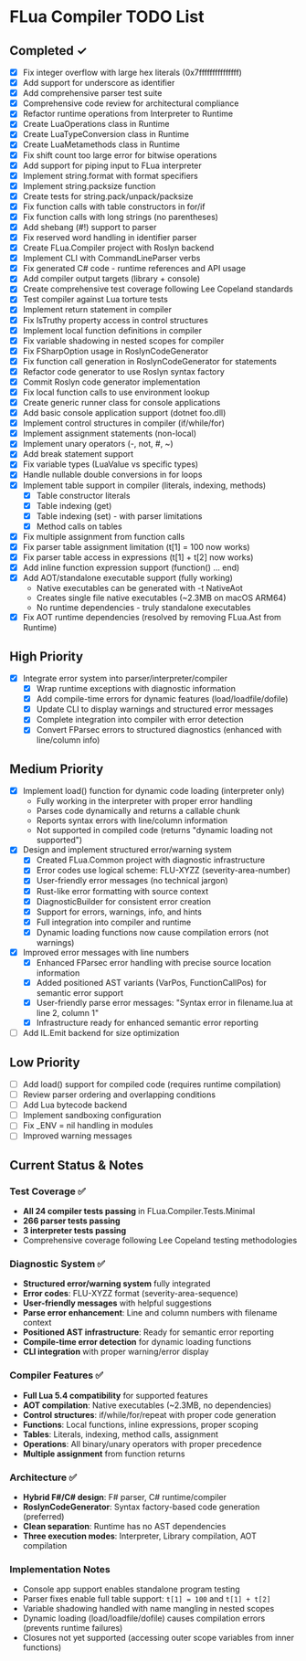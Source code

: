 # FLua Compiler TODO List

## Completed ✓
- [x] Fix integer overflow with large hex literals (0x7fffffffffffffff)
- [x] Add support for underscore as identifier
- [x] Add comprehensive parser test suite
- [x] Comprehensive code review for architectural compliance
- [x] Refactor runtime operations from Interpreter to Runtime
- [x] Create LuaOperations class in Runtime
- [x] Create LuaTypeConversion class in Runtime
- [x] Create LuaMetamethods class in Runtime
- [x] Fix shift count too large error for bitwise operations
- [x] Add support for piping input to FLua interpreter
- [x] Implement string.format with format specifiers
- [x] Implement string.packsize function
- [x] Create tests for string.pack/unpack/packsize
- [x] Fix function calls with table constructors in for/if
- [x] Fix function calls with long strings (no parentheses)
- [x] Add shebang (#!) support to parser
- [x] Fix reserved word handling in identifier parser
- [x] Create FLua.Compiler project with Roslyn backend
- [x] Implement CLI with CommandLineParser verbs
- [x] Fix generated C# code - runtime references and API usage
- [x] Add compiler output targets (library + console)
- [x] Create comprehensive test coverage following Lee Copeland standards
- [x] Test compiler against Lua torture tests
- [x] Implement return statement in compiler
- [x] Fix IsTruthy property access in control structures
- [x] Implement local function definitions in compiler
- [x] Fix variable shadowing in nested scopes for compiler
- [x] Fix FSharpOption usage in RoslynCodeGenerator
- [x] Fix function call generation in RoslynCodeGenerator for statements
- [x] Refactor code generator to use Roslyn syntax factory
- [x] Commit Roslyn code generator implementation
- [x] Fix local function calls to use environment lookup
- [x] Create generic runner class for console applications
- [x] Add basic console application support (dotnet foo.dll)
- [x] Implement control structures in compiler (if/while/for)
- [x] Implement assignment statements (non-local)
- [x] Implement unary operators (-, not, #, ~)
- [x] Add break statement support
- [x] Fix variable types (LuaValue vs specific types)
- [x] Handle nullable double conversions in for loops
- [x] Implement table support in compiler (literals, indexing, methods)
  - [x] Table constructor literals
  - [x] Table indexing (get)
  - [x] Table indexing (set) - with parser limitations
  - [x] Method calls on tables
- [x] Fix multiple assignment from function calls
- [x] Fix parser table assignment limitation (t[1] = 100 now works)
- [x] Fix parser table access in expressions (t[1] + t[2] now works)
- [x] Add inline function expression support (function() ... end)
- [x] Add AOT/standalone executable support (fully working)
  - Native executables can be generated with -t NativeAot
  - Creates single file native executables (~2.3MB on macOS ARM64)
  - No runtime dependencies - truly standalone executables
- [x] Fix AOT runtime dependencies (resolved by removing FLua.Ast from Runtime)

## High Priority
- [x] Integrate error system into parser/interpreter/compiler
  - [x] Wrap runtime exceptions with diagnostic information
  - [x] Add compile-time errors for dynamic features (load/loadfile/dofile)
  - [x] Update CLI to display warnings and structured error messages
  - [x] Complete integration into compiler with error detection
  - [x] Convert FParsec errors to structured diagnostics (enhanced with line/column info)

## Medium Priority
- [x] Implement load() function for dynamic code loading (interpreter only)
  - Fully working in the interpreter with proper error handling
  - Parses code dynamically and returns a callable chunk
  - Reports syntax errors with line/column information
  - Not supported in compiled code (returns "dynamic loading not supported")
- [x] Design and implement structured error/warning system
  - [x] Created FLua.Common project with diagnostic infrastructure
  - [x] Error codes use logical scheme: FLU-XYZZ (severity-area-number)
  - [x] User-friendly error messages (no technical jargon)
  - [x] Rust-like error formatting with source context
  - [x] DiagnosticBuilder for consistent error creation
  - [x] Support for errors, warnings, info, and hints
  - [x] Full integration into compiler and runtime
  - [x] Dynamic loading functions now cause compilation errors (not warnings)
- [x] Improved error messages with line numbers
  - [x] Enhanced FParsec error handling with precise source location information
  - [x] Added positioned AST variants (VarPos, FunctionCallPos) for semantic error support
  - [x] User-friendly parse error messages: "Syntax error in filename.lua at line 2, column 1"
  - [x] Infrastructure ready for enhanced semantic error reporting
- [ ] Add IL.Emit backend for size optimization

## Low Priority
- [ ] Add load() support for compiled code (requires runtime compilation)
- [ ] Review parser ordering and overlapping conditions
- [ ] Add Lua bytecode backend
- [ ] Implement sandboxing configuration
- [ ] Fix _ENV = nil handling in modules
- [ ] Improved warning messages

## Current Status & Notes

### Test Coverage ✅
- **All 24 compiler tests passing** in FLua.Compiler.Tests.Minimal
- **266 parser tests passing** 
- **3 interpreter tests passing**
- Comprehensive coverage following Lee Copeland testing methodologies

### Diagnostic System ✅ 
- **Structured error/warning system** fully integrated
- **Error codes**: FLU-XYZZ format (severity-area-sequence)
- **User-friendly messages** with helpful suggestions
- **Parse error enhancement**: Line and column numbers with filename context
- **Positioned AST infrastructure**: Ready for semantic error reporting
- **Compile-time error detection** for dynamic loading functions
- **CLI integration** with proper warning/error display

### Compiler Features ✅
- **Full Lua 5.4 compatibility** for supported features
- **AOT compilation**: Native executables (~2.3MB, no dependencies)
- **Control structures**: if/while/for/repeat with proper code generation
- **Functions**: Local functions, inline expressions, proper scoping
- **Tables**: Literals, indexing, method calls, assignment
- **Operations**: All binary/unary operators with proper precedence
- **Multiple assignment** from function returns

### Architecture ✅
- **Hybrid F#/C# design**: F# parser, C# runtime/compiler
- **RoslynCodeGenerator**: Syntax factory-based code generation (preferred)
- **Clean separation**: Runtime has no AST dependencies
- **Three execution modes**: Interpreter, Library compilation, AOT compilation

### Implementation Notes
- Console app support enables standalone program testing
- Parser fixes enable full table support: `t[1] = 100` and `t[1] + t[2]`
- Variable shadowing handled with name mangling in nested scopes
- Dynamic loading (load/loadfile/dofile) causes compilation errors (prevents runtime failures)
- Closures not yet supported (accessing outer scope variables from inner functions)